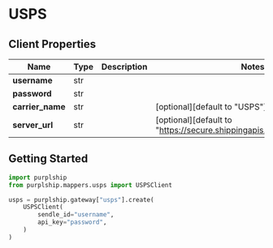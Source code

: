 # USPS

## Client Properties

Name | Type | Description | Notes
------------ | ------------- | ------------- | -------------
**username** | str |  |
**password** | str |  |
**carrier_name** | str |  | [optional][default to "USPS"]
**server_url** | str |  | [optional][default to "https://secure.shippingapis.com/ShippingAPI.dll"]

## Getting Started

```python
import purplship
from purplship.mappers.usps import USPSClient

usps = purplship.gateway["usps"].create(
    USPSClient(
        sendle_id="username",
        api_key="password",
    )
)
```